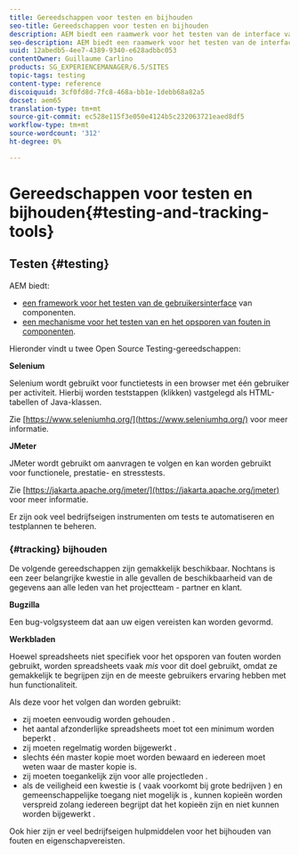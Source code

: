 ```yaml
---
title: Gereedschappen voor testen en bijhouden
seo-title: Gereedschappen voor testen en bijhouden
description: AEM biedt een raamwerk voor het testen van de interface van componenten en een mechanisme voor het testen en opsporen van fouten in componenten
seo-description: AEM biedt een raamwerk voor het testen van de interface van componenten en een mechanisme voor het testen en opsporen van fouten in componenten
uuid: 12abedb5-4ee7-4389-9340-e628adbbc053
contentOwner: Guillaume Carlino
products: SG_EXPERIENCEMANAGER/6.5/SITES
topic-tags: testing
content-type: reference
discoiquuid: 3cf0fd8d-7fc8-468a-bb1e-1debb68a82a5
docset: aem65
translation-type: tm+mt
source-git-commit: ec528e115f3e050e4124b5c232063721eaed8df5
workflow-type: tm+mt
source-wordcount: '312'
ht-degree: 0%

---
```



# Gereedschappen voor testen en bijhouden{#testing-and-tracking-tools}

## Testen {#testing}

AEM biedt:

* [een framework voor het testen van de gebruikersinterface](/help/sites-developing/hobbes.md) van componenten.
* [een mechanisme voor het testen van en het opsporen van fouten in componenten](/help/sites-developing/developer-mode.md).

Hieronder vindt u twee Open Source Testing-gereedschappen:

**Selenium**

Selenium wordt gebruikt voor functietests in een browser met één gebruiker per activiteit. Hierbij worden teststappen (klikken) vastgelegd als HTML-tabellen of Java-klassen.

Zie [https://www.seleniumhq.org/](https://www.seleniumhq.org/) voor meer informatie.

**JMeter**

JMeter wordt gebruikt om aanvragen te volgen en kan worden gebruikt voor functionele, prestatie- en stresstests.

Zie [https://jakarta.apache.org/jmeter/](https://jakarta.apache.org/jmeter) voor meer informatie.

Er zijn ook veel bedrijfseigen instrumenten om tests te automatiseren en testplannen te beheren.

### {#tracking} bijhouden

De volgende gereedschappen zijn gemakkelijk beschikbaar. Nochtans is een zeer belangrijke kwestie in alle gevallen de beschikbaarheid van de gegevens aan alle leden van het projectteam - partner en klant.

**Bugzilla**

Een bug-volgsysteem dat aan uw eigen vereisten kan worden gevormd.

**Werkbladen**

Hoewel spreadsheets niet specifiek voor het opsporen van fouten worden gebruikt, worden spreadsheets vaak *mis* voor dit doel gebruikt, omdat ze gemakkelijk te begrijpen zijn en de meeste gebruikers ervaring hebben met hun functionaliteit.

Als deze voor het volgen dan worden gebruikt:

* zij moeten eenvoudig worden gehouden .
* het aantal afzonderlijke spreadsheets moet tot een minimum worden beperkt .
* zij moeten regelmatig worden bijgewerkt .
* slechts één master kopie moet worden bewaard en iedereen moet weten waar de master kopie is.
* zij moeten toegankelijk zijn voor alle projectleden .
* als de veiligheid een kwestie is ( vaak voorkomt bij grote bedrijven ) en gemeenschappelijke toegang niet mogelijk is , kunnen kopieën worden verspreid zolang iedereen begrijpt dat het kopieën zijn en niet kunnen worden bijgewerkt .

Ook hier zijn er veel bedrijfseigen hulpmiddelen voor het bijhouden van fouten en eigenschapvereisten.
